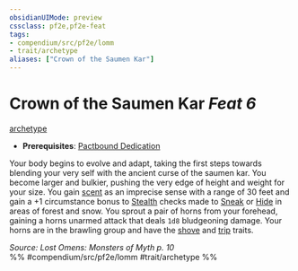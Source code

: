 ```yaml
---
obsidianUIMode: preview
cssclass: pf2e,pf2e-feat
tags:
- compendium/src/pf2e/lomm
- trait/archetype
aliases: ["Crown of the Saumen Kar"]
---
```

# Crown of the Saumen Kar  *Feat 6*  
[archetype](../../rules/traits/archetype.md)  

- **Prerequisites**: [Pactbound Dedication](pactbound-dedication-lomm.md)

Your body begins to evolve and adapt, taking the first steps  towards blending your very self with the ancient curse of  the saumen kar. You become larger and bulkier, pushing the very edge of height and weight for your size. You gain [scent](../../rules/abilities/scent.md) as an imprecise sense with a range of 30 feet and gain a +1 circumstance bonus to [Stealth](../skills.md#Stealth) checks made to [Sneak](../../rules/actions/sneak.md) or [Hide](../../rules/actions/hide.md) in areas of forest and snow. You sprout a pair of horns from your forehead, gaining a horns unarmed attack that deals `1d8` bludgeoning damage. Your horns are in the brawling group and have the [shove](../../rules/traits/shove.md) and [trip](../../rules/traits/trip.md) traits.

*Source: Lost Omens: Monsters of Myth p. 10*  
%% #compendium/src/pf2e/lomm #trait/archetype %%